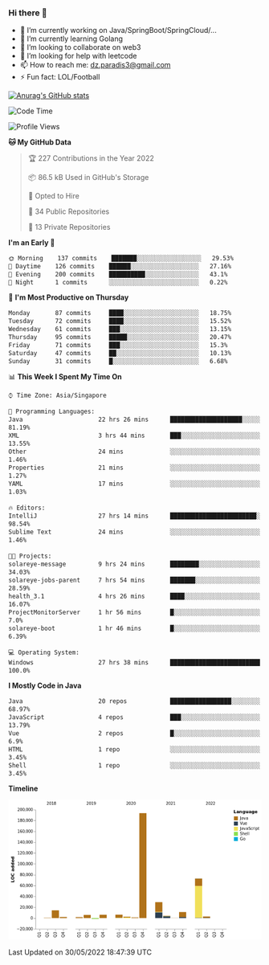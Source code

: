 ### Hi there 👋

- 🔭 I’m currently working on Java/SpringBoot/SpringCloud/...
- 🌱 I’m currently learning Golang
- 👯 I’m looking to collaborate on web3
- 🤔 I’m looking for help with leetcode
- 📫 How to reach me: dz.paradis3@gmail.com
- ⚡ Fun fact: LOL/Football

[![Anurag's GitHub stats](https://github-readme-stats.vercel.app/api?username=xiumu2017&show_icons=true&theme=radical)](https://github.com/anuraghazra/github-readme-stats)

<!--
**xiumu2017/xiumu2017** is a ✨ _special_ ✨ repository because its `README.md` (this file) appears on your GitHub profile.

Here are some ideas to get you started:

- 🔭 I’m currently working on ...
- 🌱 I’m currently learning ...
- 👯 I’m looking to collaborate on ...
- 🤔 I’m looking for help with ...
- 💬 Ask me about ...
- 📫 How to reach me: ...
- 😄 Pronouns: ...
- ⚡ Fun fact: ...
-->

<!--START_SECTION:waka-->
![Code Time](http://img.shields.io/badge/Code%20Time-0%20secs-blue)

![Profile Views](http://img.shields.io/badge/Profile%20Views-0-blue)

**🐱 My GitHub Data** 

> 🏆 227 Contributions in the Year 2022
 > 
> 📦 86.5 kB Used in GitHub's Storage 
 > 
> 💼 Opted to Hire
 > 
> 📜 34 Public Repositories 
 > 
> 🔑 13 Private Repositories  
 > 
**I'm an Early 🐤** 

```text
🌞 Morning    137 commits    ███████░░░░░░░░░░░░░░░░░░   29.53% 
🌆 Daytime    126 commits    ██████░░░░░░░░░░░░░░░░░░░   27.16% 
🌃 Evening    200 commits    ██████████░░░░░░░░░░░░░░░   43.1% 
🌙 Night      1 commits      ░░░░░░░░░░░░░░░░░░░░░░░░░   0.22%

```
📅 **I'm Most Productive on Thursday** 

```text
Monday       87 commits     ████░░░░░░░░░░░░░░░░░░░░░   18.75% 
Tuesday      72 commits     ████░░░░░░░░░░░░░░░░░░░░░   15.52% 
Wednesday    61 commits     ███░░░░░░░░░░░░░░░░░░░░░░   13.15% 
Thursday     95 commits     █████░░░░░░░░░░░░░░░░░░░░   20.47% 
Friday       71 commits     ███░░░░░░░░░░░░░░░░░░░░░░   15.3% 
Saturday     47 commits     ██░░░░░░░░░░░░░░░░░░░░░░░   10.13% 
Sunday       31 commits     █░░░░░░░░░░░░░░░░░░░░░░░░   6.68%

```


📊 **This Week I Spent My Time On** 

```text
⌚︎ Time Zone: Asia/Singapore

💬 Programming Languages: 
Java                     22 hrs 26 mins      ████████████████████░░░░░   81.19% 
XML                      3 hrs 44 mins       ███░░░░░░░░░░░░░░░░░░░░░░   13.55% 
Other                    24 mins             ░░░░░░░░░░░░░░░░░░░░░░░░░   1.46% 
Properties               21 mins             ░░░░░░░░░░░░░░░░░░░░░░░░░   1.27% 
YAML                     17 mins             ░░░░░░░░░░░░░░░░░░░░░░░░░   1.03%

🔥 Editors: 
IntelliJ                 27 hrs 14 mins      ████████████████████████░   98.54% 
Sublime Text             24 mins             ░░░░░░░░░░░░░░░░░░░░░░░░░   1.46%

🐱‍💻 Projects: 
solareye-message         9 hrs 24 mins       ████████░░░░░░░░░░░░░░░░░   34.03% 
solareye-jobs-parent     7 hrs 54 mins       ███████░░░░░░░░░░░░░░░░░░   28.59% 
health_3.1               4 hrs 26 mins       ████░░░░░░░░░░░░░░░░░░░░░   16.07% 
ProjectMonitorServer     1 hr 56 mins        █░░░░░░░░░░░░░░░░░░░░░░░░   7.0% 
solareye-boot            1 hr 46 mins        █░░░░░░░░░░░░░░░░░░░░░░░░   6.39%

💻 Operating System: 
Windows                  27 hrs 38 mins      █████████████████████████   100.0%

```

**I Mostly Code in Java** 

```text
Java                     20 repos            █████████████████░░░░░░░░   68.97% 
JavaScript               4 repos             ███░░░░░░░░░░░░░░░░░░░░░░   13.79% 
Vue                      2 repos             █░░░░░░░░░░░░░░░░░░░░░░░░   6.9% 
HTML                     1 repo              ░░░░░░░░░░░░░░░░░░░░░░░░░   3.45% 
Shell                    1 repo              ░░░░░░░░░░░░░░░░░░░░░░░░░   3.45%

```


**Timeline**

![Chart not found](https://raw.githubusercontent.com/xiumu2017/xiumu2017/main/charts/bar_graph.png) 


 Last Updated on 30/05/2022 18:47:39 UTC
<!--END_SECTION:waka-->
